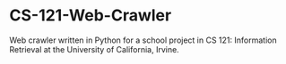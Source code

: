 # CS-121-Web-Crawler
Web crawler written in Python for a school project in CS 121: Information Retrieval at the University of California, Irvine.
